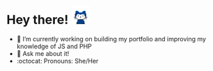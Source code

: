 # **Hey there!** <img src="images/mona-whisper-md.gif" height="42" width="42" alt="Mona says hi!"/>

- 🔭 I’m currently working on building my portfolio and improving my knowledge of JS and PHP
- 💬 Ask me about it!
- :octocat: Pronouns: She/Her
